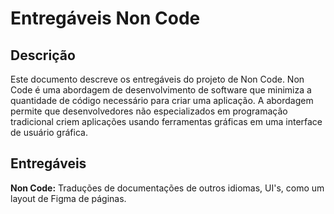 # Entregáveis Non Code

## Descrição

Este documento descreve os entregáveis do projeto de Non Code.
Non Code é uma abordagem de desenvolvimento de software que minimiza a quantidade de código necessário para criar uma aplicação. A abordagem permite que desenvolvedores não especializados em programação tradicional criem aplicações usando ferramentas gráficas em uma interface de usuário gráfica.

## Entregáveis

**Non Code:** Traduções de documentações de outros idiomas, UI's, como um layout de Figma de páginas.
